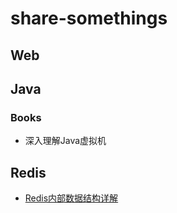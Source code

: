 # share-somethings


## Web

## Java

### Books
   - 深入理解Java虚拟机

## Redis

   - [Redis内部数据结构详解](http://mp.weixin.qq.com/s?__biz=MzA4NTg1MjM0Mg==&mid=509777776&idx=1&sn=e56f24bdf2de7e25515fe9f25ef57557&mpshare=1&scene=1&srcid=1010HdkIxon3icsWNmTyecI6#rd)
